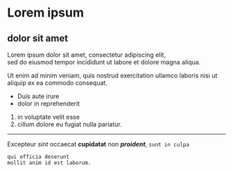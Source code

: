 Lorem ipsum
===========

dolor sit amet
--------------

Lorem ipsum dolor sit amet, consectetur adipiscing elit,  
sed do eiusmod tempor incididunt ut labore et dolore magna aliqua.

Ut enim ad minim veniam, quis nostrud exercitation ullamco laboris nisi ut aliquip ex ea commodo consequat.

- Duis aute irure
- dolor in reprehenderit

1. in voluptate velit esse
2. cillum dolore eu fugiat nulla pariatur.

---

Excepteur *sint* occaecat **cupidatat** non ***proident***, `sunt in culpa`

```
qui officia deserunt
mollit anim id est laborum.
```